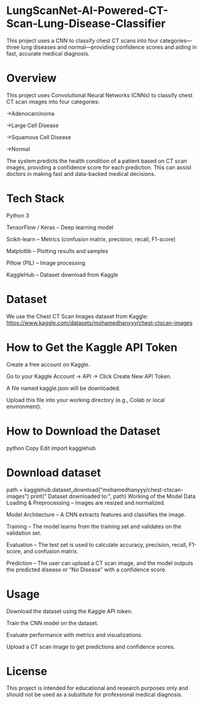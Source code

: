 # LungScanNet-AI-Powered-CT-Scan-Lung-Disease-Classifier
This project uses a CNN to classify chest CT scans into four categories—three lung diseases and normal—providing confidence scores and aiding in fast, accurate medical diagnosis.

# Overview
This project uses Convolutional Neural Networks (CNNs) to classify chest CT scan images into four categories:

->Adenocarcinoma

->Large Cell Disease

->Squamous Cell Disease

->Normal

The system predicts the health condition of a patient based on CT scan images, providing a confidence score for each prediction. This can assist doctors in making fast and data-backed medical decisions.

# Tech Stack
Python 3

TensorFlow / Keras – Deep learning model

Scikit-learn – Metrics (confusion matrix, precision, recall, F1-score)

Matplotlib – Plotting results and samples

Pillow (PIL) – Image processing

KaggleHub – Dataset download from Kaggle

# Dataset
We use the Chest CT Scan Images dataset from Kaggle:
https://www.kaggle.com/datasets/mohamedhanyyy/chest-ctscan-images


# How to Get the Kaggle API Token
Create a free account on Kaggle.

Go to your Kaggle Account → API → Click Create New API Token.

A file named kaggle.json will be downloaded.

Upload this file into your working directory (e.g., Colab or local environment).

# How to Download the Dataset
python
Copy
Edit
import kagglehub

# Download dataset
path = kagglehub.dataset_download("mohamedhanyyy/chest-ctscan-images")
print(" Dataset downloaded to:", path)
Working of the Model
Data Loading & Preprocessing – Images are resized and normalized.

Model Architecture – A CNN extracts features and classifies the image.

Training – The model learns from the training set and validates on the validation set.

Evaluation – The test set is used to calculate accuracy, precision, recall, F1-score, and confusion matrix.

Prediction – The user can upload a CT scan image, and the model outputs the predicted disease or “No Disease” with a confidence score.

# Usage
Download the dataset using the Kaggle API token.

Train the CNN model on the dataset.

Evaluate performance with metrics and visualizations.

Upload a CT scan image to get predictions and confidence scores.

# License
This project is intended for educational and research purposes only and should not be used as a substitute for professional medical diagnosis.
